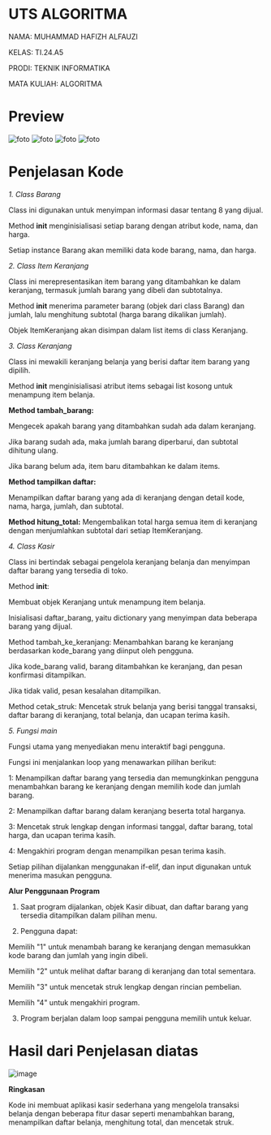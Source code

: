 # __UTS ALGORITMA__

NAMA: MUHAMMAD HAFIZH ALFAUZI

KELAS: TI.24.A5

PRODI: TEKNIK INFORMATIKA

MATA KULIAH: ALGORITMA 


# Preview

![foto](https://github.com/Moviezal/ALGORITMA-/blob/312c29c62953f9fa8605b58cc8eaa626cd9fd0e6/1.jpeg)
![foto](https://github.com/Moviezal/ALGORITMA-/blob/312c29c62953f9fa8605b58cc8eaa626cd9fd0e6/2.jpeg)
![foto](https://github.com/Moviezal/ALGORITMA-/blob/312c29c62953f9fa8605b58cc8eaa626cd9fd0e6/3.jpeg)
![foto](https://github.com/Moviezal/ALGORITMA-/blob/312c29c62953f9fa8605b58cc8eaa626cd9fd0e6/4.jpeg)


# __Penjelasan Kode__

_1. Class Barang_

Class ini digunakan untuk menyimpan informasi dasar tentang 8 yang dijual.

Method __init__ menginisialisasi setiap barang dengan atribut kode, nama, dan harga.

Setiap instance Barang akan memiliki data kode barang, nama, dan harga.


_2. Class Item Keranjang_

Class ini merepresentasikan item barang yang ditambahkan ke dalam keranjang, termasuk jumlah barang yang dibeli dan subtotalnya.

Method __init__ menerima parameter barang (objek dari class Barang) dan jumlah, lalu menghitung subtotal (harga barang dikalikan jumlah).

Objek ItemKeranjang akan disimpan dalam list items di class Keranjang.


_3. Class Keranjang_

Class ini mewakili keranjang belanja yang berisi daftar item barang yang dipilih.

Method __init__ menginisialisasi atribut items sebagai list kosong untuk menampung item belanja.

__Method tambah_barang:__

Mengecek apakah barang yang ditambahkan sudah ada dalam keranjang.

Jika barang sudah ada, maka jumlah barang diperbarui, dan subtotal dihitung ulang.

Jika barang belum ada, item baru ditambahkan ke dalam items.


__Method tampilkan daftar:__

Menampilkan daftar barang yang ada di keranjang dengan detail kode, nama, harga, jumlah, dan subtotal.

__Method hitung_total:__
Mengembalikan total harga semua item di keranjang dengan menjumlahkan subtotal dari setiap ItemKeranjang.


_4. Class Kasir_

Class ini bertindak sebagai pengelola keranjang belanja dan menyimpan daftar barang yang tersedia di toko.

Method __init__:

Membuat objek Keranjang untuk menampung item belanja.

Inisialisasi daftar_barang, yaitu dictionary yang menyimpan data beberapa barang yang dijual.


Method tambah_ke_keranjang: Menambahkan barang ke keranjang berdasarkan kode_barang yang diinput oleh pengguna.

Jika kode_barang valid, barang ditambahkan ke keranjang, dan pesan konfirmasi ditampilkan.

Jika tidak valid, pesan kesalahan ditampilkan.


Method cetak_struk: Mencetak struk belanja yang berisi tanggal transaksi, daftar barang di keranjang, total belanja, dan ucapan terima kasih.


_5. Fungsi main_

Fungsi utama yang menyediakan menu interaktif bagi pengguna.

Fungsi ini menjalankan loop yang menawarkan pilihan berikut:

1: Menampilkan daftar barang yang tersedia dan memungkinkan pengguna menambahkan barang ke keranjang dengan memilih kode dan jumlah barang.

2: Menampilkan daftar barang dalam keranjang beserta total harganya.

3: Mencetak struk lengkap dengan informasi tanggal, daftar barang, total harga, dan ucapan terima kasih.

4: Mengakhiri program dengan menampilkan pesan terima kasih.


Setiap pilihan dijalankan menggunakan if-elif, dan input digunakan untuk menerima masukan pengguna.


__Alur Penggunaan Program__

1. Saat program dijalankan, objek Kasir dibuat, dan daftar barang yang tersedia ditampilkan dalam pilihan menu.


2. Pengguna dapat:

Memilih "1" untuk menambah barang ke keranjang dengan memasukkan kode barang dan jumlah yang ingin dibeli.

Memilih "2" untuk melihat daftar barang di keranjang dan total sementara.

Memilih "3" untuk mencetak struk lengkap dengan rincian pembelian.

Memilih "4" untuk mengakhiri program.



3. Program berjalan dalam loop sampai pengguna memilih untuk keluar.

# Hasil dari Penjelasan diatas

![image](https://github.com/user-attachments/assets/ed233267-3db1-4e35-a5c8-c7bd056e694b)

__Ringkasan__

Kode ini membuat aplikasi kasir sederhana yang mengelola transaksi belanja dengan beberapa fitur dasar seperti menambahkan barang, menampilkan daftar belanja, menghitung total, dan mencetak struk.
